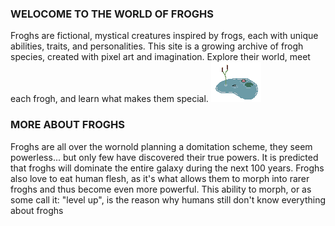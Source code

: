 ### WELOCOME TO THE WORLD OF FROGHS
Froghs are fictional, mystical creatures inspired by frogs, each with unique abilities, traits, and personalities. This site is a growing archive of frogh species, created with pixel art and imagination. Explore their world, meet each frogh, and learn what makes them special.
![image](res/img/pond.png)

### MORE ABOUT FROGHS
Froghs are all over the wornold planning a domitation scheme, they seem powerless... but only few have discovered their true powers. It is predicted that froghs will dominate the entire galaxy during the next 100 years. Froghs also love to eat human flesh, as it's what allows them to morph into rarer froghs and thus become even more powerful. This ability to morph, or as some call it: "level up", is the reason why humans still don't know everything about froghs